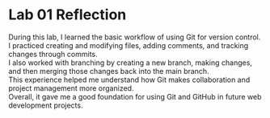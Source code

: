 # Lab 01 Reflection

During this lab, I learned the basic workflow of using Git for version control.  
I practiced creating and modifying files, adding comments, and tracking changes through commits.  
I also worked with branching by creating a new branch, making changes, and then merging those changes back into the main branch.  
This experience helped me understand how Git makes collaboration and project management more organized.  
Overall, it gave me a good foundation for using Git and GitHub in future web development projects.
